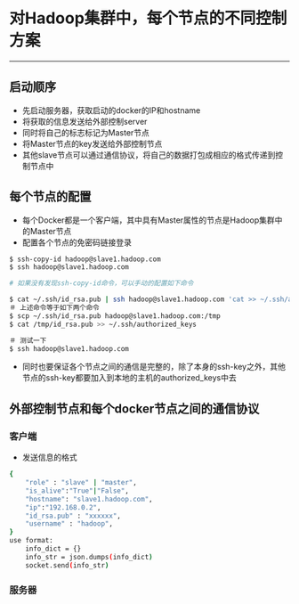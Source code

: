 # 对Hadoop集群中，每个节点的不同控制方案

---

## 启动顺序
- 先启动服务器，获取启动的docker的IP和hostname
- 将获取的信息发送给外部控制server
- 同时将自己的标志标记为Master节点
- 将Master节点的key发送给外部控制节点
- 其他slave节点可以通过通信协议，将自己的数据打包成相应的格式传递到控制节点中

## 每个节点的配置
- 每个Docker都是一个客户端，其中具有Master属性的节点是Hadoop集群中的Master节点
- 配置各个节点的免密码链接登录
```bash
$ ssh-copy-id hadoop@slave1.hadoop.com
$ ssh hadoop@slave1.hadoop.com

# 如果没有发现ssh-copy-id命令，可以手动的配置如下命令

$ cat ~/.ssh/id_rsa.pub | ssh hadoop@slave1.hadoop.com 'cat >> ~/.ssh/authorized_keys'
＃ 上述命令等于如下两个命令
$ scp ~/.ssh/id_rsa.pub hadoop@slave1.hadoop.com:/tmp
$ cat /tmp/id_rsa.pub >> ~/.ssh/authorized_keys

＃ 测试一下
$ ssh hadoop@slave1.hadoop.com
```
- 同时也要保证各个节点之间的通信是完整的，除了本身的ssh-key之外，其他节点的ssh-key都要加入到本地的主机的authorized_keys中去

## 外部控制节点和每个docker节点之间的通信协议
### 客户端
- 发送信息的格式
```bash
{
    "role" : "slave" | "master",
    "is_alive":"True"|"False",
    "hostname": "slave1.hadoop.com",
    "ip":"192.168.0.2",
    "id_rsa.pub" : "xxxxxx",
    "username" : "hadoop",
}
use format:
    info_dict = {}
    info_str = json.dumps(info_dict)
    socket.send(info_str)
```
### 服务器
